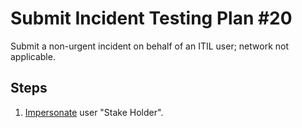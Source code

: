 # Submit Incident Testing Plan #20

Submit a non-urgent incident on behalf of an ITIL user; network not applicable.

## Steps

1. [Impersonate](../Impersonation.md) user "Stake Holder".
